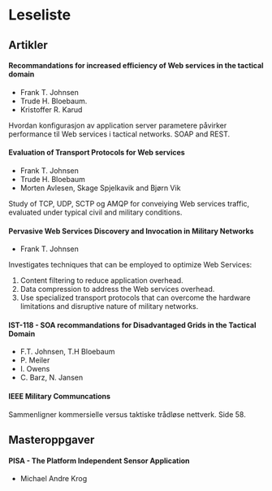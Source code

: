 Leseliste
====================

Artikler
---------------------

#### Recommandations for increased efficiency of Web services in the tactical domain
* Frank T. Johnsen
* Trude H. Bloebaum.
* Kristoffer R. Karud

Hvordan konfigurasjon av application server parametere påvirker performance til Web services i tactical networks.
SOAP and REST.

#### Evaluation of Transport Protocols for Web services
* Frank T. Johnsen
* Trude H. Bloebaum
* Morten Avlesen, Skage Spjelkavik and Bjørn Vik

Study of TCP, UDP, SCTP og AMQP for conveiying Web services traffic, evaluated under typical civil and military conditions.

#### Pervasive Web Services Discovery and Invocation in Military Networks
* Frank T. Johnsen

Investigates techniques that can be employed to optimize Web Services:
1. Content filtering to reduce application overhead.
2. Data compression to address the Web services overhead.
3. Use specialized transport protocols that can overcome the hardware limitations and disruptive nature of military networks.

#### IST-118 - SOA recommandations for Disadvantaged Grids in the Tactical Domain
* F.T. Johnsen, T.H Bloebaum
* P. Meiler
* I. Owens
* C. Barz, N. Jansen


#### IEEE Military Communcations
Sammenligner kommersielle versus taktiske trådløse nettverk. Side 58.


Masteroppgaver
---------------------
#### PISA - The Platform Independent Sensor Application
* Michael Andre Krog

